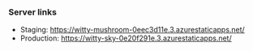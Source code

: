 ### Server links

- Staging: https://witty-mushroom-0eec3d11e.3.azurestaticapps.net/
- Production: https://witty-sky-0e20f291e.3.azurestaticapps.net/
